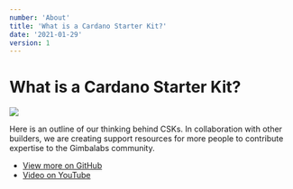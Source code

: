 ```yaml
---
number: 'About'
title: 'What is a Cardano Starter Kit?'
date: '2021-01-29'
version: 1
---      
```


# What is a Cardano Starter Kit?
![](/csks/aboutcover.jpg)

Here is an outline of our thinking behind CSKs. In collaboration with other builders, we are creating support resources for more people to contribute expertise to the Gimbalabs community.

- [View more on GitHub](https://github.com/GimbaLabs/csk-about-csks)
- [Video on YouTube](https://youtu.be/OHlR-hqlS8U)